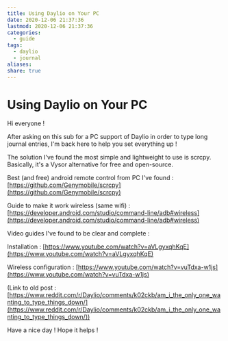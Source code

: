 ```yaml
---
title: Using Daylio on Your PC
date: 2020-12-06 21:37:36
lastmod: 2020-12-06 21:37:36
categories:
  - guide
tags:
  - daylio
  - journal
aliases: 
share: true
---
```


# Using Daylio on Your PC

Hi everyone !

After asking on this sub for a PC support of Daylio in order to type long journal entries, I'm back here to help you set everything up !

The solution I've found the most simple and lightweight to use is scrcpy. Basically, it's a Vysor alternative for free and open-source.

Best (and free) android remote control from PC I've found : [https://github.com/Genymobile/scrcpy](https://github.com/Genymobile/scrcpy)

Guide to make it work wireless (same wifi) : [https://developer.android.com/studio/command-line/adb#wireless](https://developer.android.com/studio/command-line/adb#wireless)

Video guides I've found to be clear and complete :

Installation : [https://www.youtube.com/watch?v=aVLgyxqhKqE](https://www.youtube.com/watch?v=aVLgyxqhKqE)

Wireless configuration : [https://www.youtube.com/watch?v=vuTdxa-w1js](https://www.youtube.com/watch?v=vuTdxa-w1js)

(Link to old post :[https://www.reddit.com/r/Daylio/comments/k02ckb/am_i_the_only_one_wanting_to_type_things_down/](https://www.reddit.com/r/Daylio/comments/k02ckb/am_i_the_only_one_wanting_to_type_things_down/))

Have a nice day ! Hope it helps !
